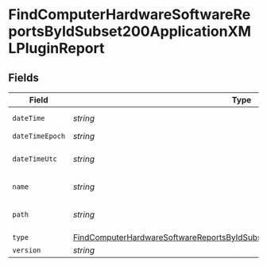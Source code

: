 # FindComputerHardwareSoftwareReportsByIdSubset200ApplicationXMLPluginReport


## Fields

| Field                                                                                                                                                                                       | Type                                                                                                                                                                                        | Required                                                                                                                                                                                    | Description                                                                                                                                                                                 | Example                                                                                                                                                                                     |
| ------------------------------------------------------------------------------------------------------------------------------------------------------------------------------------------- | ------------------------------------------------------------------------------------------------------------------------------------------------------------------------------------------- | ------------------------------------------------------------------------------------------------------------------------------------------------------------------------------------------- | ------------------------------------------------------------------------------------------------------------------------------------------------------------------------------------------- | ------------------------------------------------------------------------------------------------------------------------------------------------------------------------------------------- |
| `dateTime`                                                                                                                                                                                  | *string*                                                                                                                                                                                    | :heavy_minus_sign:                                                                                                                                                                          | N/A                                                                                                                                                                                         | 2017-07-07 18:37:04                                                                                                                                                                         |
| `dateTimeEpoch`                                                                                                                                                                             | *string*                                                                                                                                                                                    | :heavy_minus_sign:                                                                                                                                                                          | N/A                                                                                                                                                                                         | 1499470624555                                                                                                                                                                               |
| `dateTimeUtc`                                                                                                                                                                               | *string*                                                                                                                                                                                    | :heavy_minus_sign:                                                                                                                                                                          | N/A                                                                                                                                                                                         | 2017-07-07T18:37:04.555-0500                                                                                                                                                                |
| `name`                                                                                                                                                                                      | *string*                                                                                                                                                                                    | :heavy_minus_sign:                                                                                                                                                                          | N/A                                                                                                                                                                                         | Quartz Composer.webplugin                                                                                                                                                                   |
| `path`                                                                                                                                                                                      | *string*                                                                                                                                                                                    | :heavy_minus_sign:                                                                                                                                                                          | N/A                                                                                                                                                                                         | /Library/Internet Plug-Ins/Quartz Composer.webplugin                                                                                                                                        |
| `type`                                                                                                                                                                                      | [FindComputerHardwareSoftwareReportsByIdSubset200ApplicationXMLPluginReportType](../../models/operations/findcomputerhardwaresoftwarereportsbyidsubset200applicationxmlpluginreporttype.md) | :heavy_minus_sign:                                                                                                                                                                          | N/A                                                                                                                                                                                         |                                                                                                                                                                                             |
| `version`                                                                                                                                                                                   | *string*                                                                                                                                                                                    | :heavy_minus_sign:                                                                                                                                                                          | N/A                                                                                                                                                                                         | 1.4                                                                                                                                                                                         |